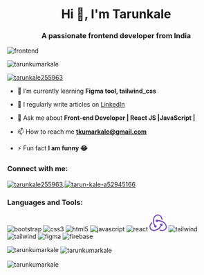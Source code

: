 
<h1 align="center">Hi 👋, I'm Tarunkale</h1>
<h3 align="center">A passionate frontend developer from India</h3>
<img align="'right" alt="frontend" width="400" src="https://camo.githubusercontent.com/c1dcb74cc1c1835b1d716f5051499a2814c683c806b15f04b0eba492863703e9/68747470733a2f2f63646e2e6472696262626c652e636f6d2f75736572732f3733303730332f73637265656e73686f74732f363538313234332f6176656e746f2e676966">

<p align="left"> <img src="https://komarev.com/ghpvc/?username=tarunkumarkale&label=Profile%20views&color=0e75b6&style=flat" alt="tarunkumarkale" /> </p>

<p align="left"> <a href="https://twitter.com/tarunkale255963" target="_blank"><img src="https://img.shields.io/twitter/follow/tarunkale255963?logo=twitter&style=for-the-badge" alt="tarunkale255963" /></a> </p>

- 🌱 I’m currently learning **Figma tool, tailwind_css**

- 📝 I regularly write articles on [LinkedIn](https://www.linkedin.com/in/tarun-kale-a52945166)

- 💬 Ask me about **Front-end Developer | React JS |JavaScript |**

- 📫 How to reach me **tkumarkale@gmail.com**

- ⚡ Fun fact **I am funny 😂**

<h3 align="left">Connect with me:</h3>
<p align="left">
  <a href="https://twitter.com/tarunkale255963" target="_blank">
    <img align="center" src="https://img.icons8.com/fluent/48/000000/twitter.png" alt="tarunkale255963" height="40" width="40" />
  </a>
  <a href="https://linkedin.com/in/tarun-kale-a52945166" target="_blank">
    <img align="center" src="https://img.icons8.com/fluent/48/000000/linkedin.png" alt="tarun-kale-a52945166" height="40" width="40" />
  </a>
</p>

<h3 align="left">Languages and Tools:</h3>
<p align="left">
  <img src="https://img.icons8.com/color/48/000000/bootstrap.png" alt="bootstrap" width="40" height="40" />
  <img src="https://img.icons8.com/color/48/000000/css3.png" alt="css3" width="40" height="40" />
  <img src="https://img.icons8.com/color/48/000000/html-5.png" alt="html5" width="40" height="40" />
  <img src="https://img.icons8.com/color/48/000000/javascript.png" alt="javascript" width="40" height="40" />
  <img src="https://img.icons8.com/color/48/000000/react-native.png" alt="react" width="40" height="40" />
  <img src="https://raw.githubusercontent.com/devicons/devicon/master/icons/redux/redux-original.svg" alt="redux" width="40" height="40"/>
  <img src="https://www.vectorlogo.zone/logos/tailwindcss/tailwindcss-icon.svg" alt="tailwind" width="40" height="40"/>
    <img src="https://upload.wikimedia.org/wikipedia/commons/f/f1/Vitejs-logo.svg" alt="tailwind" width="40" height="40"/>
     
<img src="https://www.vectorlogo.zone/logos/figma/figma-icon.svg" alt="figma" width="40" height="40"/>
  <img src="https://www.vectorlogo.zone/logos/firebase/firebase-icon.svg" alt="firebase" width="40" height="40"/>

</p>

<p><img align="left" src="https://github-readme-stats.vercel.app/api/top-langs?username=tarunkumarkale&show_icons=true&locale=en&layout=compact" alt="tarunkumarkale" /></p>

<p>&nbsp;<img align="center" src="https://github-readme-stats.vercel.app/api?username=tarunkumarkale&show_icons=true&locale=en" alt="tarunkumarkale" /></p>

<p><img align="center" src="https://github-readme-streak-stats.herokuapp.com/?user=tarunkumarkale&" alt="tarunkumarkale" /></p>
